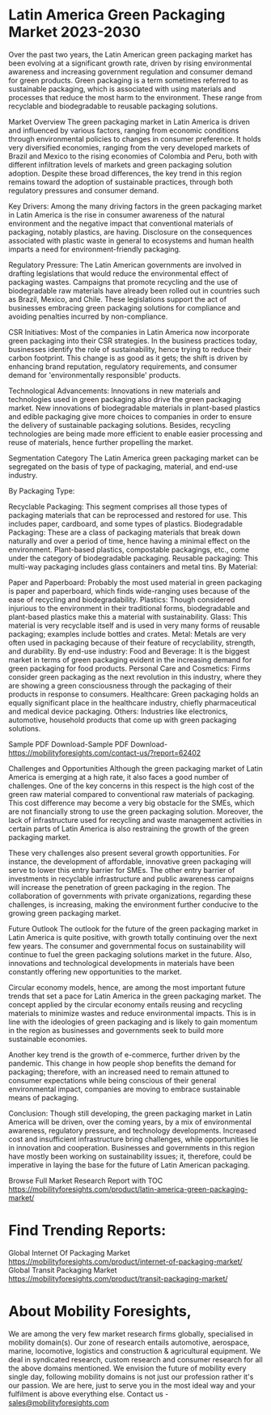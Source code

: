 # Latin America Green Packaging Market 2023-2030
Over the past two years, the Latin American green packaging market has been evolving at a significant growth rate, driven by rising environmental awareness and increasing government regulation and consumer demand for green products. Green packaging is a term sometimes referred to as sustainable packaging, which is associated with using materials and processes that reduce the most harm to the environment. These range from recyclable and biodegradable to reusable packaging solutions.

Market Overview
The green packaging market in Latin America is driven and influenced by various factors, ranging from economic conditions through environmental policies to changes in consumer preference. It holds very diversified economies, ranging from the very developed markets of Brazil and Mexico to the rising economies of Colombia and Peru, both with different infiltration levels of markets and green packaging solution adoption. Despite these broad differences, the key trend in this region remains toward the adoption of sustainable practices, through both regulatory pressures and consumer demand.

Key Drivers:
Among the many driving factors in the green packaging market in Latin America is the rise in consumer awareness of the natural environment and the negative impact that conventional materials of packaging, notably plastics, are having. Disclosure on the consequences associated with plastic waste in general to ecosystems and human health imparts a need for environment-friendly packaging.

Regulatory Pressure: The Latin American governments are involved in drafting legislations that would reduce the environmental effect of packaging wastes. Campaigns that promote recycling and the use of biodegradable raw materials have already been rolled out in countries such as Brazil, Mexico, and Chile. These legislations support the act of businesses embracing green packaging solutions for compliance and avoiding penalties incurred by non-compliance.

CSR Initiatives: Most of the companies in Latin America now incorporate green packaging into their CSR strategies. In the business practices today, businesses identify the role of sustainability, hence trying to reduce their carbon footprint. This change is as good as it gets; the shift is driven by enhancing brand reputation, regulatory requirements, and consumer demand for 'environmentally responsible' products.

Technological Advancements: Innovations in new materials and technologies used in green packaging also drive the green packaging market. New innovations of biodegradable materials in plant-based plastics and edible packaging give more choices to companies in order to ensure the delivery of sustainable packaging solutions. Besides, recycling technologies are being made more efficient to enable easier processing and reuse of materials, hence further propelling the market.

Segmentation Category
The Latin America green packaging market can be segregated on the basis of type of packaging, material, and end-use industry.

By Packaging Type:

Recyclable Packaging: This segment comprises all those types of packaging materials that can be reprocessed and restored for use. This includes paper, cardboard, and some types of plastics.
Biodegradable Packaging: These are a class of packaging materials that break down naturally and over a period of time, hence having a minimal effect on the environment. Plant-based plastics, compostable packagings, etc., come under the category of biodegradable packaging.
Reusable packaging: This multi-way packaging includes glass containers and metal tins.
By Material:

Paper and Paperboard: Probably the most used material in green packaging is paper and paperboard, which finds wide-ranging uses because of the ease of recycling and biodegradability.
Plastics: Though considered injurious to the environment in their traditional forms, biodegradable and plant-based plastics make this a material with sustainability.
Glass: This material is very recyclable itself and is used in very many forms of reusable packaging; examples include bottles and crates. Metal: Metals are very often used in packaging because of their feature of recyclability, strength, and durability. By end-use industry: Food and Beverage: It is the biggest market in terms of green packaging evident in the increasing demand for green packaging for food products.
Personal Care and Cosmetics: Firms consider green packaging as the next revolution in this industry, where they are showing a green consciousness through the packaging of their products in response to consumers.
Healthcare: Green packaging holds an equally significant place in the healthcare industry, chiefly pharmaceutical and medical device packaging.
Others: Industries like electronics, automotive, household products that come up with green packaging solutions.

Sample PDF Download-Sample PDF Download- https://mobilityforesights.com/contact-us/?report=62402



Challenges and Opportunities
Although the green packaging market of Latin America is emerging at a high rate, it also faces a good number of challenges. One of the key concerns in this respect is the high cost of the green raw material compared to conventional raw materials of packaging. This cost difference may become a very big obstacle for the SMEs, which are not financially strong to use the green packaging solution. Moreover, the lack of infrastructure used for recycling and waste management activities in certain parts of Latin America is also restraining the growth of the green packaging market.

These very challenges also present several growth opportunities. For instance, the development of affordable, innovative green packaging will serve to lower this entry barrier for SMEs. The other entry barrier of investments in recyclable infrastructure and public awareness campaigns will increase the penetration of green packaging in the region. The collaboration of governments with private organizations, regarding these challenges, is increasing, making the environment further conducive to the growing green packaging market.

Future Outlook
The outlook for the future of the green packaging market in Latin America is quite positive, with growth totally continuing over the next few years. The consumer and governmental focus on sustainability will continue to fuel the green packaging solutions market in the future. Also, innovations and technological developments in materials have been constantly offering new opportunities to the market.

Circular economy models, hence, are among the most important future trends that set a pace for Latin America in the green packaging market. The concept applied by the circular economy entails reusing and recycling materials to minimize wastes and reduce environmental impacts. This is in line with the ideologies of green packaging and is likely to gain momentum in the region as businesses and governments seek to build more sustainable economies.

Another key trend is the growth of e-commerce, further driven by the pandemic. This change in how people shop benefits the demand for packaging; therefore, with an increased need to remain attuned to consumer expectations while being conscious of their general environmental impact, companies are moving to embrace sustainable means of packaging.

Conclusion:
Though still developing, the green packaging market in Latin America will be driven, over the coming years, by a mix of environmental awareness, regulatory pressure, and technology developments. Increased cost and insufficient infrastructure bring challenges, while opportunities lie in innovation and cooperation. Businesses and governments in this region have mostly been working on sustainability issues; it, therefore, could be imperative in laying the base for the future of Latin American packaging.





Browse Full Market Research Report with TOC
https://mobilityforesights.com/product/latin-america-green-packaging-market/






# Find Trending Reports:
Global Internet Of Packaging Market https://mobilityforesights.com/product/internet-of-packaging-market/
Global Transit Packaging Market https://mobilityforesights.com/product/transit-packaging-market/




# About Mobility Foresights,
We are among the very few market research firms globally, specialised in mobility domain(s). Our zone of research entails automotive, aerospace, marine, locomotive, logistics and construction & agricultural equipment. We deal in syndicated research, custom research and consumer research for all the above domains mentioned.
We envision the future of mobility every single day, following mobility domains is not just our profession rather it's our passion. We are here, just to serve you in the most ideal way and your fulfilment is above everything else. Contact us -  sales@mobilityforesights.com 





